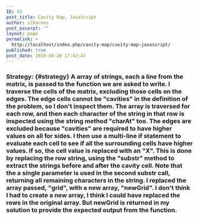 ```yaml
---
ID: 91
post_title: Cavity Map, JavaScript
author: slbarnes
post_excerpt: ""
layout: page
permalink: >
  http://localhost/index.php/cavity-map/cavity-map-javascript/
published: true
post_date: 2018-08-28 17:42:47
---
```

### Strategy: {#strategy} A array of strings, each a line from the matrix, is passed to the function we are asked to write. I traverse the cells of the matrix, excluding those cells on the edges. The edge cells cannot be "cavities" in the definition of the problem, so I don't inspect them. The array is traversed for each row, and then each character of the string in that row is inspected using the string method "charAt" too. The edges are excluded because "cavities" are required to have higher values on all for sides. I then use a multi-line if statement to evaluate each cell to see if all the surrounding cells have higher values. If so, the cell value is replaced with an "X". This is done by replacing the row string, using the "substr" method to extract the strings before and after the cavity cell. Note that the a single parameter is used in the second substr call, returning all remaining characters in the string. I replaced the array passed, "grid", with a new array, "newGrid". I don't think I had to create a new array, I think I could have replaced the rows in the original array. But newGrid is returned in my solution to provide the expected output from the function.